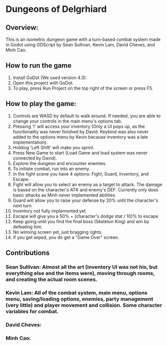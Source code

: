 # Dungeons of Delgrhiard
## Overview:
This is an isometric dungeon game with a turn-based combat system made in Godot using GDScript by Sean Sullivan, Kevin Lam, David Cheves, and Minh Cao.

## How to run the game
1. Install GoDot (We used version 4.3).
2. Open this project with GoDot.
3. To play, press Run Project on the top right of the screen or press F5.

## How to play the game:
1. Controls are WASD by default to walk around. If needed, you are able to change your controls in the main menu's options tab.
3. Pressing 'I' will access your inventory (Only a UI pops up, as the functionality was never finished by David. Keybind was also never added to the options menu by Kevin because inventory was a late implementation).
4. Holding 'Left Shift' will make you sprint.
5. Press New Game to start (Load Game and load system was never connected by David).
6. Explore the dungeon and encounter enemies.
7. To initiate combat, run into an enemy.
8. In the fight scene you have 4 options: Fight, Guard, Inventory, and Escape.
9. Fight will allow you to select an enemy as a target to attack. The damage is based on the character's ATK and enemy's DEF. Currently only does basic attacks as Minh never implemented abilities.
10. Guard will allow you to raise your defense by 20% until the character's next turn
11. Inventory not fully implemented yet.
12. Escape will give you a 50% + (character's dodge stat / 10)% to escape
13. Keep going until you find the final boss (Skeleton King) and win by defeating him.
14. No winning screen yet, just bragging rights.
15. If you get wiped, you do get a "Game Over" screen.

## Contributions
### Sean Sullivan: Almost all the art (inventory UI was not his, but everything else and the items were), moving through rooms, and creating the actual room scenes.
### Kevin Lam: All of the combat system, main menu, options menu, saving/loading options, enemies, party management (very little) and player movement and collision. Some character variables for combat.
### David Cheves: 
### Minh Cao: 
